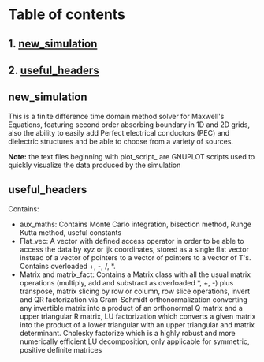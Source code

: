 # Table of contents

## 1. [new_simulation](#it1)
## 2. [useful_headers](#it2)

## new_simulation <a name = "it1"></a>
This is a finite difference time domain method solver for Maxwell's Equations, featuring second order absorbing boundary
in 1D and 2D grids, also the ability to easily add Perfect electrical conductors (PEC) and dielectric structures and 
be able to choose from a variety of sources.

<b>Note:</b> the text files beginning with plot_script_  are GNUPLOT scripts used to quickly visualize the data
produced by the simulation

## useful_headers <a name = "it2"></a>
Contains:

- aux_maths: Contains Monte Carlo integration, bisection method, Runge Kutta method, useful constants 
- Flat_vec: A vector with defined access operator in order to be able to access the data by xyz or ijk coordinates, 
stored as a single flat vector instead of a vector of pointers to a vector of pointers to a vector of T's. 
Contains overloaded +, -, /, *.
- Matrix and matrix_fact: Contains a Matrix class with all the usual matrix operations (multiply, add and substract as 
overloaded *, +, -) plus transpose, matrix slicing by row or column, row slice operations, invert and QR factorization 
via Gram-Schmidt orthonormalization converting any invertible matrix into a product of an orthonormal Q matrix and a 
upper triangular R matrix, LU factorization which converts a given matrix into the product of a lower triangular with
an upper triangular and matrix determinant. Cholesky factorize which is a highly robust and more numerically efficient
LU decomposition, only applicable for symmetric, positive definite matrices
